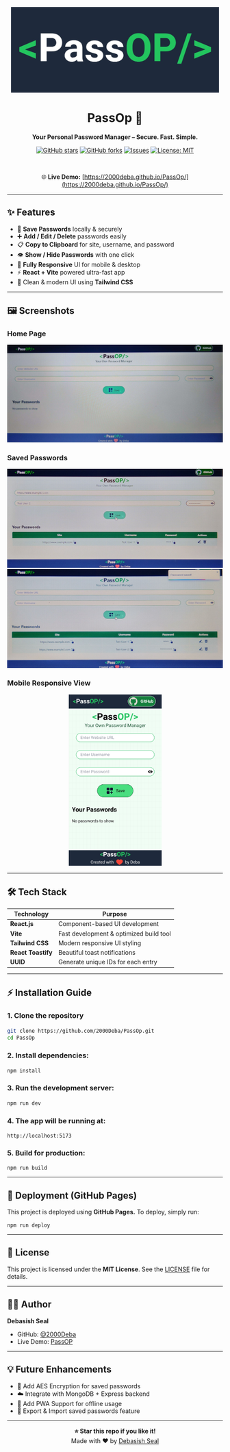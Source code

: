 <div align="center">
  <img src="./public/logo.jpg" alt="PassOp Logo" height="200" />
  <h1>PassOp 🔐</h1>
  <p><b>Your Personal Password Manager – Secure. Fast. Simple.</b></p>

  [![GitHub stars](https://img.shields.io/github/stars/2000Deba/PassOp?style=social)](https://github.com/2000Deba/PassOp/stargazers)
  [![GitHub forks](https://img.shields.io/github/forks/2000Deba/PassOp?style=social)](https://github.com/2000Deba/PassOp/network/members)
  [![Issues](https://img.shields.io/github/issues/2000Deba/PassOp)](https://github.com/2000Deba/PassOp/issues)
  [![License: MIT](https://img.shields.io/badge/License-MIT-yellow.svg)](LICENSE)
  
  <br/>
  
  🌐 **Live Demo:** [https://2000deba.github.io/PassOp/](https://2000deba.github.io/PassOp/)
</div>

---

## ✨ Features

- 🔐 **Save Passwords** locally & securely
- ➕ **Add / Edit / Delete** passwords easily
- 📋 **Copy to Clipboard** for site, username, and password
- 👁️ **Show / Hide Passwords** with one click
- 📱 **Fully Responsive** UI for mobile & desktop
- ⚡ **React + Vite** powered ultra-fast app
- 🎨 Clean & modern UI using **Tailwind CSS**

---

## 🖼️ Screenshots

### **Home Page**
<img src="./public/home.jpg" alt="PassOp Logo" />

### **Saved Passwords**
<img src="./public/password-1.jpg" alt="PassOp Logo" />
<img src="./public/password-2.jpg" alt="PassOp Logo" />

### **Mobile Responsive View**
<div align="center">
  <img src="./public/mobile.jpg" height="400" alt="PassOp Mobile Responsive View" />
</div>

---

## 🛠️ Tech Stack

| Technology          | Purpose                          |
|---------------------|----------------------------------|
| **React.js**        | Component-based UI development   |
| **Vite**            | Fast development & optimized build tool |
| **Tailwind CSS**    | Modern responsive UI styling     |
| **React Toastify**  | Beautiful toast notifications    |
| **UUID**            | Generate unique IDs for each entry |

---

## ⚡ Installation Guide

### **1. Clone the repository**
```bash
git clone https://github.com/2000Deba/PassOp.git
cd PassOp
```

### **2. Install dependencies:**
```bash
npm install
```

### **3. Run the development server:**
```bash
npm run dev
```

### **4. The app will be running at:**
```
http://localhost:5173
```

### **5. Build for production:**
```
npm run build
```

---

## 🚀 Deployment (GitHub Pages)

<p>This project is deployed using <b>GitHub Pages.</b>
To deploy, simply run:</p>

```
npm run deploy
```

---

## 📜 License

This project is licensed under the **MIT License**. See the [LICENSE](LICENSE) file for details.

---

## 👨‍💻 Author

**Debasish Seal**

- GitHub: [@2000Deba](https://github.com/2000Deba)
- Live Demo: [PassOP](https://2000deba.github.io/PassOp/)

---

## 💡 Future Enhancements
- 🔐 Add AES Encryption for saved passwords
- ☁️ Integrate with MongoDB + Express backend
- 📱 Add PWA Support for offline usage
- 🧩 Export & Import saved passwords feature

---

<div align="center"> <b>⭐ Star this repo if you like it!</b><br/> Made with ❤️ by <a href="https://github.com/2000Deba">Debasish Seal</a> </div>
